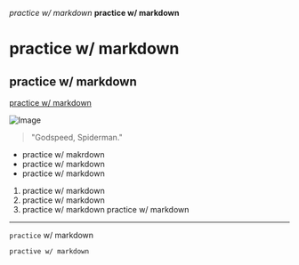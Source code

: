 *practice w/ markdown*
**practice w/ markdown**
# practice w/ markdown
## practice w/ markdown
[practice w/ markdown](https://www.youtube.com/watch?v=O91DT1pR1ew)

![Image](https://pbs.twimg.com/media/E96pWChXIAAIr5c.jpg)
> "Godspeed, Spiderman."
* practice w/ makrdown
* practice w/ markdown
* practice w/ markdown
1. practice w/ markdown
2. practice w/ markdown
3. practice w/ markdown
practice w/ markdown
---
`practice` w/ markdown
```
practive w/ markdown
```

